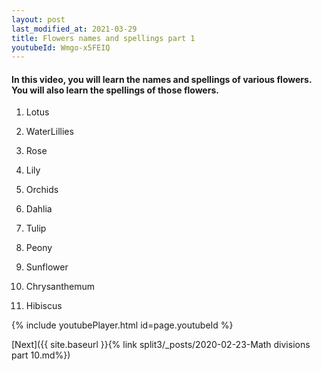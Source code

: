 ```yaml
---
layout: post
last_modified_at: 2021-03-29
title: Flowers names and spellings part 1
youtubeId: Wmgo-x5FEIQ
---
```

 
 
<h4>In this video, you will learn the names and spellings of various flowers. You will also learn the spellings of those flowers.
</h4>

1) Lotus

2) WaterLillies

3) Rose

4) Lily

5) Orchids

6) Dahlia

7) Tulip

8) Peony

9) Sunflower

10) Chrysanthemum

11) Hibiscus

 
{% include youtubePlayer.html id=page.youtubeId %}
 
 

[Next]({{ site.baseurl }}{% link  split3/_posts/2020-02-23-Math divisions part 10.md%})
 
